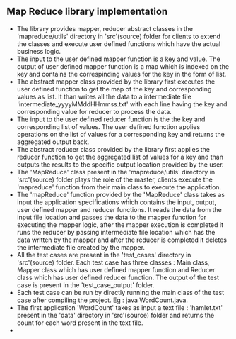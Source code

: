 ## Map Reduce library implementation

- The library provides mapper, reducer abstract classes in the 'mapreduce/utils' directory in 'src'(source) folder for clients to extend the classes and execute user defined functions which have the actual business logic. 
- The input to the user defined mapper function is a key and value. The output of user defined mapper function is a map which is indexed on the key and contains the correspinding values for the key in the form of list.
- The abstract mapper class provided by the library first executes the user defined function to get the map of the key and corresponding values as list. It than writes all the data to a intermediate file 'intermediate_yyyyMMddHHmmss.txt' with each line having the key and corresponding value for reducer to process the data.
- The input to the user defined reducer function is the the key and corresponding list of values. The user defined function applies operations on the list of values for a corresponding key and returns the aggregated output back. 
- The abstract reducer class provided by the library first applies the reducer function to get the aggregated list of values for a key and than outputs the results to the specific output location provided by the user.
- The 'MapReduce' class present in the 'mapreduce/utils' directory in 'src'(source) folder plays the role of the master, clients execute the 'mapreduce' function from their main class to execute the application. 
- The 'mapReduce' function provided by the 'MapReduce' class takes as input the application specifications which contains the input, output, user defined mapper and reducer functions. It reads the data from the input file location and passes the data to the mapper function for executing the mapper logic, after the mapper execution is completed it runs the reducer by passing intermediate file location which has the data written by the mapper and after the reducer is completed it deletes the intermediate file created by the mapper.
- All the test cases are present in the 'test_cases' directory in 'src'(source) folder. Each test case has three classes : Main class, Mapper class which has user defined mapper function and Reducer class which has user defined reducer function. The output of the test case is present in the 'test_case_output' folder.
- Each test case can be run by directly running the main class of the test case after compiling the project. Eg : java WordCount.java.
- The first application 'WordCount' takes as input a text file : 'hamlet.txt' present in the 'data' directory in 'src'(source) folder and returns the count for each word present in the text file. 
- 
